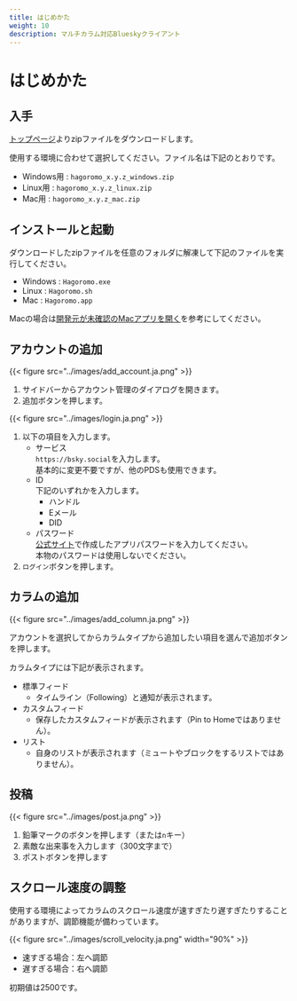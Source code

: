 ```yaml
---
title: はじめかた
weight: 10
description: マルチカラム対応Blueskyクライアント
---
```


# はじめかた

## 入手

[トップページ](/)よりzipファイルをダウンロードします。

使用する環境に合わせて選択してください。ファイル名は下記のとおりです。

- Windows用 : `hagoromo_x.y.z_windows.zip`
- Linux用 : `hagoromo_x.y.z_linux.zip`
- Mac用 : `hagoromo_x.y.z_mac.zip`


## インストールと起動

ダウンロードしたzipファイルを任意のフォルダに解凍して下記のファイルを実行してください。

- Windows : `Hagoromo.exe`
- Linux : `Hagoromo.sh`
- Mac : `Hagoromo.app`

Macの場合は[開発元が未確認のMacアプリを開く](https://support.apple.com/ja-jp/guide/mac-help/mh40616/mac)を参考にしてください。

## アカウントの追加

{{< figure src="../images/add_account.ja.png" >}}

1. サイドバーからアカウント管理のダイアログを開きます。
2. 追加ボタンを押します。

{{< figure src="../images/login.ja.png" >}}

1. 以下の項目を入力します。
   - サービス  
     `https://bsky.social`を入力します。  
     基本的に変更不要ですが、他のPDSも使用できます。
   - ID  
     下記のいずれかを入力します。
     - ハンドル
     - Eメール
     - DID
   - パスワード  
     [公式サイト](https://bsky.app/settings/app-passwords)で作成したアプリパスワードを入力してください。  
     本物のパスワードは使用しないでください。
2. `ログイン`ボタンを押します。

## カラムの追加

{{< figure src="../images/add_column.ja.png" >}}

アカウントを選択してからカラムタイプから追加したい項目を選んで追加ボタンを押します。

カラムタイプには下記が表示されます。

- 標準フィード
  - タイムライン（Following）と通知が表示されます。
- カスタムフィード
  - 保存したカスタムフィードが表示されます（Pin to Homeではありません）。
- リスト
  - 自身のリストが表示されます（ミュートやブロックをするリストではありません）。

## 投稿

{{< figure src="../images/post.ja.png" >}}

1. 鉛筆マークのボタンを押します（または`n`キー）
2. 素敵な出来事を入力します（300文字まで）
3. ポストボタンを押します

## スクロール速度の調整

使用する環境によってカラムのスクロール速度が速すぎたり遅すぎたりすることがありますが、調節機能が備わっています。

{{< figure src="../images/scroll_velocity.ja.png" width="90%" >}}

- 速すぎる場合：左へ調節
- 遅すぎる場合：右へ調節

初期値は2500です。
